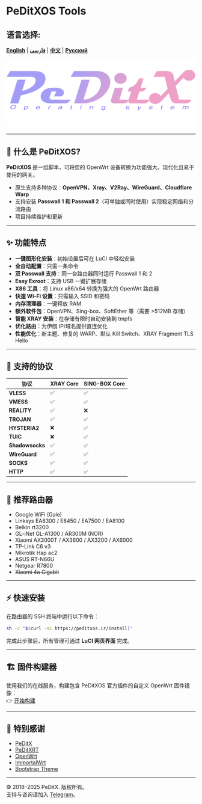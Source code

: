 # PeDitXOS Tools  

## 语言选择:

[**English**](README.md) | [**فارسی**](README_fa.md) | [**中文**](README_zh.md) | [**Русский**](README_ru.md)

![PeDitX Banner](https://raw.githubusercontent.com/peditx/luci-theme-peditx/refs/heads/main/luasrc/brand.png)  

---

## 🚀 什么是 PeDitXOS?  
**PeDitXOS** 是一组脚本，可将您的 OpenWrt 设备转换为功能强大、现代化且易于使用的网关。  

- 原生支持多种协议：**OpenVPN、Xray、V2Ray、WireGuard、Cloudflare Warp**  
- 支持安装 **Passwall 1 和 Passwall 2**（可单独或同时使用）实现稳定网络和分流路由  
- 项目持续维护和更新  

---

## ✨ 功能特点  
- **一键图形化安装**：初始设置后可在 LuCI 中轻松安装  
- **全自动配置**：只需一条命令  
- **双 Passwall 支持**：同一台路由器同时运行 Passwall 1 和 2  
- **Easy Exroot**：支持 USB 一键扩展存储  
- **X86 工具**：将 Linux x86/x64 转换为强大的 OpenWrt 路由器  
- **快速 Wi-Fi 设置**：只需输入 SSID 和密码  
- **内存清理器**：一键释放 RAM  
- **额外软件包**：OpenVPN、Sing-box、SoftEther 等（需要 >512MB 存储）  
- **智能 XRAY 安装**：在存储有限时自动安装到 tmpfs  
- **优化路由**：为伊朗 IP/域名提供直连优化  
- **性能优化**：新主题、修复的 WARP、默认 Kill Switch、XRAY Fragment TLS Hello  

---

## 📡 支持的协议  

| 协议           | XRAY Core | SING-BOX Core |
|----------------|-----------|---------------|
| **VLESS**      | ✅         | ✅             |
| **VMESS**      | ✅         | ✅             |
| **REALITY**    | ✅         | ❌             |
| **TROJAN**     | ✅         | ✅             |
| **HYSTERIA2**  | ❌         | ✅             |
| **TUIC**       | ❌         | ✅             |
| **Shadowsocks**| ✅         | ✅             |
| **WireGuard**  | ✅         | ✅             |
| **SOCKS**      | ✅         | ✅             |
| **HTTP**       | ✅         | ✅             |

---

## 📶 推荐路由器  
- Google WiFi (Gale)  
- Linksys EA8300 / E8450 / EA7500 / EA8100  
- Belkin rt3200  
- GL-iNet GL-A1300 / AR300M (NOR)  
- Xiaomi AX3000T / AX3600 / AX3200 / AX6000  
- TP-Link C6 v3  
- Mikrotik Hap ac2  
- ASUS RT-N66U  
- Netgear R7800  
- ~~Xiaomi 4a Gigabit~~  

---

## ⚡ 快速安装  
在路由器的 SSH 终端中运行以下命令：  

```bash
sh -c "$(curl -sL https://peditxos.ir/install)"
```  

完成此步骤后，所有管理可通过 **LuCI 网页界面** 完成。  

---

## 🏗️ 固件构建器  
使用我们的在线服务，构建包含 PeDitXOS 官方插件的自定义 OpenWrt 固件镜像：  
👉 [开始构建](https://peditxos.ir)  

---

## 🙏 特别感谢  

- [PeDitX](https://github.com/peditx)  
- [PeDitXRT](https://github.com/peditx/peditxrt)  
- [OpenWrt](https://github.com/openwrt)  
- [ImmortalWrt](https://github.com/immortalwrt)  
- [Bootstrap Theme](https://github.com/twbs/bootstrap)
 

---

© 2018–2025 PeDitX. 版权所有。  
支持与咨询请加入 [Telegram](https://t.me/peditx)。  
